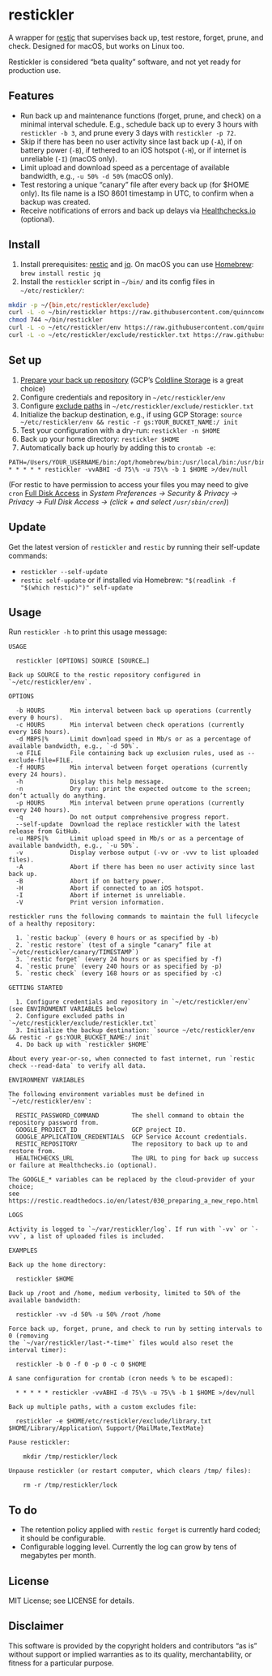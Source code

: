 # restickler

A wrapper for [restic](https://restic.net/) that supervises back up, test restore, forget, prune, and check. Designed for macOS, but works on Linux too.

Restickler is considered “beta quality” software, and not yet ready for production use.

## Features

- Run back up and maintenance functions (forget, prune, and check) on a minimal interval schedule. E.g., schedule back up to every 3 hours with `restickler -b 3`, and prune every 3 days with `restickler -p 72`.
- Skip if there has been no user activity since last back up (`-A`), if on battery power (`-B`), if tethered to an iOS hotspot (`-H`), or if internet is unreliable (`-I`) (macOS only).
- Limit upload and download speed as a percentage of available bandwidth, e.g., `-u 50% -d 50%` (macOS only).
- Test restoring a unique “canary” file after every back up (for $HOME only). Its file name is a ISO 8601 timestamp in UTC, to confirm when a backup was created.
- Receive notifications of errors and back up delays via [Healthchecks.io](https://healthchecks.io/) (optional).

## Install

1. Install prerequisites: [restic](https://restic.readthedocs.io/en/latest/020_installation.html) and [jq](https://stedolan.github.io/jq/download/). On macOS you can use [Homebrew](https://brew.sh/): `brew install restic jq`
2. Install the `restickler` script in `~/bin/` and its config files in `~/etc/restickler/`:
```bash
mkdir -p ~/{bin,etc/restickler/exclude}
curl -L -o ~/bin/restickler https://raw.githubusercontent.com/quinncomendant/restickler/master/bin/restickler
chmod 744 ~/bin/restickler
curl -L -o ~/etc/restickler/env https://raw.githubusercontent.com/quinncomendant/restickler/master/etc/restickler/env
curl -L -o ~/etc/restickler/exclude/restickler.txt https://raw.githubusercontent.com/quinncomendant/restickler/master/etc/restickler/exclude/restickler.txt
```

## Set up

1. [Prepare your back up repository](https://restic.readthedocs.io/en/latest/030_preparing_a_new_repo.html) (GCP’s [Coldline Storage](https://cloud.google.com/storage/docs/storage-classes#coldline) is a great choice)
2. Configure credentials and repository in `~/etc/restickler/env`
3. Configure [exclude paths](https://restic.readthedocs.io/en/latest/040_backup.html#excluding-files) in `~/etc/restickler/exclude/restickler.txt`
4. Initialize the backup destination, e.g., if using GCP Storage: `source ~/etc/restickler/env && restic -r gs:YOUR_BUCKET_NAME:/ init`
5. Test your configuration with a dry-run: `restickler -n $HOME`
6. Back up your home directory: `restickler $HOME`
7. Automatically back up hourly by adding this to `crontab -e`:
```cron
PATH=/Users/YOUR_USERNAME/bin:/opt/homebrew/bin:/usr/local/bin:/usr/bin:/bin:/usr/sbin:/sbin
* * * * * restickler -vvABHI -d 75\% -u 75\% -b 1 $HOME >/dev/null
```
(For restic to have permission to access your files you may need to give `cron` [Full Disk Access](https://send.strangecode.com/f/screen-shot-2022-04-10-at-13-25-23.png) in *System Preferences → Security & Privacy → Privacy → Full Disk Access → (click + and select `/usr/sbin/cron`)*)

## Update

Get the latest version of `restickler` and `restic` by running their self-update commands:

- `restickler --self-update`
- `restic self-update` or if installed via Homebrew: `"$(readlink -f "$(which restic)")" self-update`

## Usage

Run `restickler -h` to print this usage message:

```
USAGE

  restickler [OPTIONS] SOURCE [SOURCE…]

Back up SOURCE to the restic repository configured in `~/etc/restickler/env`.

OPTIONS

  -b HOURS       Min interval between back up operations (currently every 0 hours).
  -c HOURS       Min interval between check operations (currently every 168 hours).
  -d MBPS|%      Limit download speed in Mb/s or as a percentage of available bandwidth, e.g., `-d 50%`.
  -e FILE        File containing back up exclusion rules, used as --exclude-file=FILE.
  -f HOURS       Min interval between forget operations (currently every 24 hours).
  -h             Display this help message.
  -n             Dry run: print the expected outcome to the screen; don’t actually do anything.
  -p HOURS       Min interval between prune operations (currently every 240 hours).
  -q             Do not output comprehensive progress report.
  --self-update  Download the replace restickler with the latest release from GitHub.
  -u MBPS|%      Limit upload speed in Mb/s or as a percentage of available bandwidth, e.g., `-u 50%`.
  -v             Display verbose output (-vv or -vvv to list uploaded files).
  -A             Abort if there has been no user activity since last back up.
  -B             Abort if on battery power.
  -H             Abort if connected to an iOS hotspot.
  -I             Abort if internet is unreliable.
  -V             Print version information.

restickler runs the following commands to maintain the full lifecycle of a healthy repository:

  1. `restic backup` (every 0 hours or as specified by -b)
  2. `restic restore` (test of a single “canary” file at `~/etc/restickler/canary/TIMESTAMP`)
  3. `restic forget` (every 24 hours or as specified by -f)
  4. `restic prune` (every 240 hours or as specified by -p)
  5. `restic check` (every 168 hours or as specified by -c)

GETTING STARTED

  1. Configure credentials and repository in `~/etc/restickler/env` (see ENVIRONMENT VARIABLES below)
  2. Configure excluded paths in `~/etc/restickler/exclude/restickler.txt`
  3. Initialize the backup destination: `source ~/etc/restickler/env && restic -r gs:YOUR_BUCKET_NAME:/ init`
  4. Do back up with `restickler $HOME`

About every year-or-so, when connected to fast internet, run `restic check --read-data` to verify all data.

ENVIRONMENT VARIABLES

The following environment variables must be defined in `~/etc/restickler/env`:

  RESTIC_PASSWORD_COMMAND         The shell command to obtain the repository password from.
  GOOGLE_PROJECT_ID               GCP project ID.
  GOOGLE_APPLICATION_CREDENTIALS  GCP Service Account credentials.
  RESTIC_REPOSITORY               The repository to back up to and restore from.
  HEALTHCHECKS_URL                The URL to ping for back up success or failure at Healthchecks.io (optional).

The GOOGLE_* variables can be replaced by the cloud-provider of your choice;
see https://restic.readthedocs.io/en/latest/030_preparing_a_new_repo.html

LOGS

Activity is logged to `~/var/restickler/log`. If run with `-vv` or `-vvv`, a list of uploaded files is included.

EXAMPLES

Back up the home directory:

  restickler $HOME

Back up /root and /home, medium verbosity, limited to 50% of the available bandwidth:

  restickler -vv -d 50% -u 50% /root /home

Force back up, forget, prune, and check to run by setting intervals to 0 (removing
the `~/var/restickler/last-*-time*` files would also reset the interval timer):

  restickler -b 0 -f 0 -p 0 -c 0 $HOME

A sane configuration for crontab (cron needs % to be escaped):

  * * * * * restickler -vvABHI -d 75\% -u 75\% -b 1 $HOME >/dev/null

Back up multiple paths, with a custom excludes file:

  restickler -e $HOME/etc/restickler/exclude/library.txt $HOME/Library/Application\ Support/{MailMate,TextMate}

Pause restickler:

    mkdir /tmp/restickler/lock

Unpause restickler (or restart computer, which clears /tmp/ files):

    rm -r /tmp/restickler/lock

```

## To do

- The retention policy applied with `restic forget` is currently hard coded; it should be configurable.
- Configurable logging level. Currently the log can grow by tens of megabytes per month.

## License

MIT License; see LICENSE for details.

## Disclaimer

This software is provided by the copyright holders and contributors “as is” without support or implied warranties as to its quality, merchantability, or fitness for a particular purpose.
